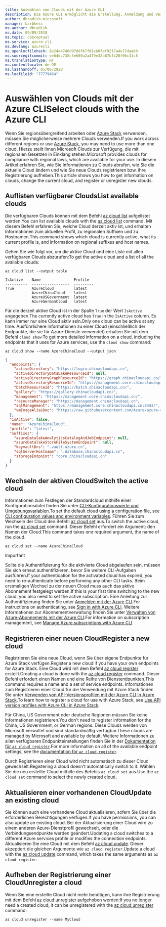 ```yaml
---
title: Auswählen von Clouds mit der Azure CLI
description: Die Azure CLI ermöglicht die Erstellung, Anmeldung und Verwaltung von bzw. bei mehreren Clouds.
author: dbradish-microsoft
manager: barbkess
ms.author: dbradish
ms.date: 09/09/2018
ms.topic: conceptual
ms.service: azure-cli
ms.devlang: azurecli
ms.openlocfilehash: 8e24a4740d97ddf67f81e60fef9217a4e72daab0
ms.sourcegitcommit: ee64dc738cfe689a2a479e32a87bf420f96c31c8
ms.translationtype: HT
ms.contentlocale: de-DE
ms.lasthandoff: 05/06/2020
ms.locfileid: "77779464"
---
```

# <a name="select-clouds-with-the-azure-cli"></a><span data-ttu-id="e2303-103">Auswählen von Clouds mit der Azure CLI</span><span class="sxs-lookup"><span data-stu-id="e2303-103">Select clouds with the Azure CLI</span></span>

<span data-ttu-id="e2303-104">Wenn Sie regionsübergreifend arbeiten oder [Azure Stack](https://docs.microsoft.com/azure/azure-stack/user/) verwenden, müssen Sie möglicherweise mehrere Clouds verwenden.</span><span class="sxs-lookup"><span data-stu-id="e2303-104">If you work across different regions or use [Azure Stack](https://docs.microsoft.com/azure/azure-stack/user/), you may need to use more than one cloud.</span></span> <span data-ttu-id="e2303-105">Hierzu stellt Ihnen Microsoft Clouds zur Verfügung, die mit regionalen Gesetzen in Einklang stehen.</span><span class="sxs-lookup"><span data-stu-id="e2303-105">Microsoft provides clouds for compliance with regional laws, which are available for your use.</span></span> <span data-ttu-id="e2303-106">In diesem Artikel erfahren Sie, wie Sie Informationen zu Clouds abrufen, wie Sie die aktuelle Cloud ändern und wie Sie neue Clouds registrieren bzw. ihre Registrierung aufheben.</span><span class="sxs-lookup"><span data-stu-id="e2303-106">This article shows you how to get information on clouds, change the current cloud, and register or unregister new clouds.</span></span>

## <a name="list-available-clouds"></a><span data-ttu-id="e2303-107">Auflisten verfügbarer Clouds</span><span class="sxs-lookup"><span data-stu-id="e2303-107">List available clouds</span></span>

<span data-ttu-id="e2303-108">Die verfügbaren Clouds können mit dem Befehl [az cloud list](/cli/azure/cloud#az-cloud-list) aufgelistet werden.</span><span class="sxs-lookup"><span data-stu-id="e2303-108">You can list available clouds with the [az cloud list](/cli/azure/cloud#az-cloud-list) command.</span></span> <span data-ttu-id="e2303-109">Mit diesem Befehl erfahren Sie, welche Cloud derzeit aktiv ist, und erhalten Informationen zum aktuellen Profil, zu regionalen Suffixen und zu Hostnamen.</span><span class="sxs-lookup"><span data-stu-id="e2303-109">This command shows which cloud is currently active, what its current profile is, and information on regional suffixes and host names.</span></span>

<span data-ttu-id="e2303-110">Gehen Sie wie folgt vor, um die aktive Cloud und eine Liste mit allen verfügbaren Clouds abzurufen:</span><span class="sxs-lookup"><span data-stu-id="e2303-110">To get the active cloud and a list of all the available clouds:</span></span>

```azurecli-interactive
az cloud list --output table
```

```output
IsActive    Name               Profile
----------  -----------------  ---------
True        AzureCloud         latest
            AzureChinaCloud    latest
            AzureUSGovernment  latest
            AzureGermanCloud   latest
```

<span data-ttu-id="e2303-111">Für die derzeit aktive Cloud ist in der Spalte `True` der Wert `IsActive` angegeben.</span><span class="sxs-lookup"><span data-stu-id="e2303-111">The currently active cloud has `True` in the `IsActive` column.</span></span> <span data-ttu-id="e2303-112">Es kann immer nur eine Cloud aktiv sein.</span><span class="sxs-lookup"><span data-stu-id="e2303-112">Only one cloud can be active at any time.</span></span> <span data-ttu-id="e2303-113">Ausführlichere Informationen zu einer Cloud (einschließlich der Endpunkte, die sie für Azure-Dienste verwendet) erhalten Sie mit dem Befehl `cloud show`:</span><span class="sxs-lookup"><span data-stu-id="e2303-113">To get more detailed information on a cloud, including the endpoints that it uses for Azure services, use the `cloud show` command:</span></span>

```azurecli-interactive
az cloud show --name AzureChinaCloud --output json
```

```json
{
  "endpoints": {
    "activeDirectory": "https://login.chinacloudapi.cn",
    "activeDirectoryDataLakeResourceId": null,
    "activeDirectoryGraphResourceId": "https://graph.chinacloudapi.cn/",
    "activeDirectoryResourceId": "https://management.core.chinacloudapi.cn/",
    "batchResourceId": "https://batch.chinacloudapi.cn/",
    "gallery": "https://gallery.chinacloudapi.cn/",
    "management": "https://management.core.chinacloudapi.cn/",
    "resourceManager": "https://management.chinacloudapi.cn",
    "sqlManagement": "https://management.core.chinacloudapi.cn:8443/",
    "vmImageAliasDoc": "https://raw.githubusercontent.com/Azure/azure-rest-api-specs/master/arm-compute/quickstart-templates/aliases.json"
  },
  "isActive": false,
  "name": "AzureChinaCloud",
  "profile": "latest",
  "suffixes": {
    "azureDatalakeAnalyticsCatalogAndJobEndpoint": null,
    "azureDatalakeStoreFileSystemEndpoint": null,
    "keyvaultDns": ".vault.azure.cn",
    "sqlServerHostname": ".database.chinacloudapi.cn",
    "storageEndpoint": "core.chinacloudapi.cn"
  }
}
```

## <a name="switch-the-active-cloud"></a><span data-ttu-id="e2303-114">Wechseln der aktiven Cloud</span><span class="sxs-lookup"><span data-stu-id="e2303-114">Switch the active cloud</span></span>

<span data-ttu-id="e2303-115">Informationen zum Festlegen der Standardcloud mithilfe einer Konfigurationsdatei finden Sie unter [CLI-Konfigurationswerte und Umgebungsvariablen](/cli/azure/azure-cli-configuration?view=azure-cli-latest#cli-configuration-values-and-environment-variables).</span><span class="sxs-lookup"><span data-stu-id="e2303-115">To set the default cloud using a configuration file, see [CLI configuration values and environment variables](/cli/azure/azure-cli-configuration?view=azure-cli-latest#cli-configuration-values-and-environment-variables).</span></span>  <span data-ttu-id="e2303-116">Führen Sie zum Wechseln der Cloud den Befehl [az cloud set](/cli/azure/cloud#az-cloud-set) aus.</span><span class="sxs-lookup"><span data-stu-id="e2303-116">To switch the active cloud, run the [az cloud set](/cli/azure/cloud#az-cloud-set) command.</span></span> <span data-ttu-id="e2303-117">Dieser Befehl erfordert ein Argument: den Namen der Cloud.</span><span class="sxs-lookup"><span data-stu-id="e2303-117">This command takes one required argument, the name of the cloud.</span></span>

```azurecli-interactive
az cloud set --name AzureChinaCloud
```

> [!IMPORTANT]
> <span data-ttu-id="e2303-118">Sollte die Authentifizierung für die aktivierte Cloud abgelaufen sein, müssen Sie sich erneut authentifizieren, bevor Sie weitere CLI-Aufgaben ausführen.</span><span class="sxs-lookup"><span data-stu-id="e2303-118">If your authentication for the activated cloud has expired, you need to re-authenticate before performing any other CLI tasks.</span></span> <span data-ttu-id="e2303-119">Beim erstmaligen Wechsel zu der neuen Cloud muss auch das aktive Abonnement festgelegt werden.</span><span class="sxs-lookup"><span data-stu-id="e2303-119">If this is your first time switching to the new cloud, you also need to set the active subscription.</span></span>
> <span data-ttu-id="e2303-120">Eine Anleitung zur Authentifizierung finden Sie unter [Anmelden mit der Azure CLI](authenticate-azure-cli.md).</span><span class="sxs-lookup"><span data-stu-id="e2303-120">For instructions on authenticating, see [Sign in with Azure CLI](authenticate-azure-cli.md).</span></span> <span data-ttu-id="e2303-121">Weitere Informationen zur Abonnementverwaltung finden Sie unter [Verwalten von Azure-Abonnements mit der Azure CLI](manage-azure-subscriptions-azure-cli.md).</span><span class="sxs-lookup"><span data-stu-id="e2303-121">For information on subscription management, see [Manage Azure subscriptions with Azure CLI](manage-azure-subscriptions-azure-cli.md)</span></span>

## <a name="register-a-new-cloud"></a><span data-ttu-id="e2303-122">Registrieren einer neuen Cloud</span><span class="sxs-lookup"><span data-stu-id="e2303-122">Register a new cloud</span></span>

<span data-ttu-id="e2303-123">Registrieren Sie eine neue Cloud, wenn Sie über eigene Endpunkte für Azure Stack verfügen.</span><span class="sxs-lookup"><span data-stu-id="e2303-123">Register a new cloud if you have your own endpoints for Azure Stack.</span></span> <span data-ttu-id="e2303-124">Eine Cloud wird mit dem Befehl [az cloud register](/cli/azure/cloud#az-cloud-register) erstellt.</span><span class="sxs-lookup"><span data-stu-id="e2303-124">Creating a cloud is done with the [az cloud register](/cli/azure/cloud#az-cloud-register) command.</span></span> <span data-ttu-id="e2303-125">Dieser Befehl erfordert einen Namen und eine Reihe von Dienstendpunkten.</span><span class="sxs-lookup"><span data-stu-id="e2303-125">This command requires a name and a set of service endpoints.</span></span> <span data-ttu-id="e2303-126">Informationen zum Registrieren einer Cloud für die Verwendung mit Azure Stack finden Sie unter [Verwenden von API-Versionsprofilen mit der Azure CLI in Azure Stack](/azure/azure-stack/user/azure-stack-version-profiles-azurecli2#connect-to-azure-stack).</span><span class="sxs-lookup"><span data-stu-id="e2303-126">To learn how to register a cloud for use with Azure Stack, see [Use API version profiles with Azure CLI in Azure Stack](/azure/azure-stack/user/azure-stack-version-profiles-azurecli2#connect-to-azure-stack).</span></span>

<span data-ttu-id="e2303-127">Für China, US Government oder deutsche Regionen müssen Sie keine Informationen registrieren.</span><span class="sxs-lookup"><span data-stu-id="e2303-127">You don't need to register information for the China, US Government, or German regions.</span></span> <span data-ttu-id="e2303-128">Diese Clouds werden von Microsoft verwaltet und sind standardmäßig verfügbar.</span><span class="sxs-lookup"><span data-stu-id="e2303-128">These clouds are managed by Microsoft and available by default.</span></span>  <span data-ttu-id="e2303-129">Weitere Informationen zu allen verfügbaren Endpunkteinstellungen finden Sie in der [Dokumentation für `az cloud register`](/cli/azure/cloud#az-cloud-register).</span><span class="sxs-lookup"><span data-stu-id="e2303-129">For more information on all of the available endpoint settings, see the [documentation for `az cloud register`](/cli/azure/cloud#az-cloud-register).</span></span>

<span data-ttu-id="e2303-130">Durch Registrieren einer Cloud wird nicht automatisch zu dieser Cloud gewechselt.</span><span class="sxs-lookup"><span data-stu-id="e2303-130">Registering a cloud doesn't automatically switch to it.</span></span> <span data-ttu-id="e2303-131">Wählen Sie die neu erstellte Cloud mithilfe des Befehls `az cloud set` aus.</span><span class="sxs-lookup"><span data-stu-id="e2303-131">Use the `az cloud set` command to select the newly created cloud.</span></span>

## <a name="update-an-existing-cloud"></a><span data-ttu-id="e2303-132">Aktualisieren einer vorhandenen Cloud</span><span class="sxs-lookup"><span data-stu-id="e2303-132">Update an existing cloud</span></span>

<span data-ttu-id="e2303-133">Sie können auch eine vorhandene Cloud aktualisieren, sofern Sie über die erforderlichen Berechtigungen verfügen.</span><span class="sxs-lookup"><span data-stu-id="e2303-133">If you have permissions, you can also update an existing cloud.</span></span> <span data-ttu-id="e2303-134">Bei der Aktualisierung einer Cloud wird zu einem anderen Azure-Dienstprofil gewechselt, oder die Verbindungsendpunkte werden geändert.</span><span class="sxs-lookup"><span data-stu-id="e2303-134">Updating a cloud switches to a different Azure services profile or modifies the connection endpoints.</span></span>
<span data-ttu-id="e2303-135">Aktualisieren Sie eine Cloud mit dem Befehl [az cloud update](/cli/azure/cloud#az-cloud-update). Dieser akzeptiert die gleichen Argumente wie `az cloud register`.</span><span class="sxs-lookup"><span data-stu-id="e2303-135">Update a cloud with the [az cloud update](/cli/azure/cloud#az-cloud-update) command, which takes the same arguments as `az cloud register`.</span></span>

## <a name="unregister-a-cloud"></a><span data-ttu-id="e2303-136">Aufheben der Registrierung einer Cloud</span><span class="sxs-lookup"><span data-stu-id="e2303-136">Unregister a cloud</span></span>

<span data-ttu-id="e2303-137">Wenn Sie eine erstellte Cloud nicht mehr benötigen, kann ihre Registrierung mit dem Befehl [az cloud unregister](/cli/azure/cloud#az-cloud-unregister) aufgehoben werden:</span><span class="sxs-lookup"><span data-stu-id="e2303-137">If you no longer need a created cloud, it can be unregistered with the [az cloud unregister](/cli/azure/cloud#az-cloud-unregister) command:</span></span>

```azurecli-interactive
az cloud unregister --name MyCloud
```
